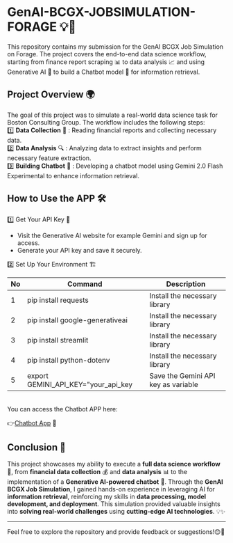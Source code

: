 # GenAI-BCGX-JOBSIMULATION-FORAGE 💡🤖
This repository contains my submission for the GenAI BCGX Job Simulation on Forage. The project covers the end-to-end data science workflow, starting from finance report scraping 📊 to data analysis 📈 and using Generative AI 🧠 to build a Chatbot model 💬 for information retrieval.

## Project Overview 🌍
The goal of this project was to simulate a real-world data science task for Boston Consulting Group. The workflow includes the following steps:
<br>
  1️⃣ **Data Collection** 📑 : Reading financial reports and collecting necessary data.
<br>
  2️⃣ **Data Analysis** 🔍 : Analyzing data to extract insights and perform necessary feature extraction.
<br>
  3️⃣ **Building Chatbot** 🤖 : Developing a chatbot model using Gemini 2.0 Flash Experimental to enhance information retrieval.

## How to Use the APP 🛠️
1️⃣ Get Your API Key 🔑
* Visit the Generative AI website for example Gemini and sign up for access.
* Generate your API key and save it securely.

2️⃣ Set Up Your Environment 🏗️

| No | Command                             | Description                         |
|----|-------------------------------------|-------------------------------------|
| 1  | pip install requests                | Install the necessary library       |
| 2  | pip install google-generativeai     | Install the necessary library       |
| 3  | pip install streamlit               | Install the necessary library       |
| 4  | pip install python-dotenv           | Install the necessary library       |
| 5  | export GEMINI_API_KEY="your_api_key | Save the Gemini API key as variable |
<br>
You can access the Chatbot APP here:

👉[Chatbot App](https://genai-bcgx-jobsimulation-forage-svdgt7avjkqdsqq7hdz2uk.streamlit.app/) 💬

## Conclusion 🎯
This project showcases my ability to execute a **full data science workflow** 🚀, from **financial data collection** 💰 and **data analysis** 📊 to the implementation of a **Generative AI-powered chatbot** 🤖. Through the **GenAI BCGX Job Simulation**, I gained hands-on experience in leveraging AI for **information retrieval**, reinforcing my skills in **data processing, model development, and deployment**. This simulation provided valuable insights into **solving real-world challenges** using **cutting-edge AI technologies**. 💡✨

---

Feel free to explore the repository and provide feedback or suggestions!😊🚀
